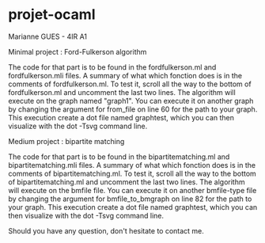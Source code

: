 # projet-ocaml

Marianne GUES - 4IR A1

Minimal project : Ford-Fulkerson algorithm

The code for that part is to be found in the fordfulkerson.ml and fordfulkerson.mli files.
A summary of what which fonction does is in the comments of fordfulkerson.ml.
To test it, scroll all the way to the bottom of fordfulkerson.ml and uncomment the last two lines. The algorithm will execute on the graph named "graph1".
You can execute it on another graph by changing the argument for from_file on line 60 for the path to your graph.
This execution create a dot file named graphtest, which you can then visualize with the dot -Tsvg command line.

Medium project : bipartite matching

The code for that part is to be found in the bipartitematching.ml and bipartitematching.mli files.
A summary of what which fonction does is in the comments of bipartitematching.ml.
To test it, scroll all the way to the bottom of bipartitematching.ml and uncomment the last two lines. The algorithm will execute on the bmfile file.
You can execute it on another bmfile-type file by changing the argument for bmfile_to_bmgraph on line 82 for the path to your graph.
This execution create a dot file named graphtest, which you can then visualize with the dot -Tsvg command line.

Should you have any question, don't hesitate to contact me.
